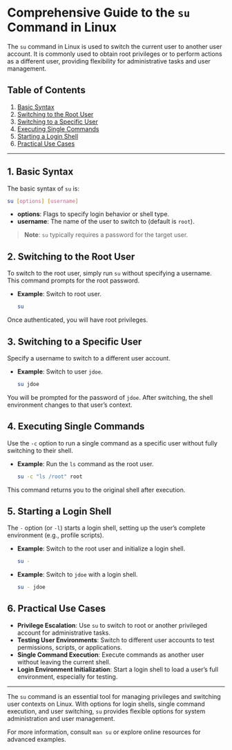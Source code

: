 
# Comprehensive Guide to the `su` Command in Linux

The `su` command in Linux is used to switch the current user to another user account. It is commonly used to obtain root privileges or to perform actions as a different user, providing flexibility for administrative tasks and user management.

## Table of Contents
1. [Basic Syntax](#basic-syntax)
2. [Switching to the Root User](#switching-to-the-root-user)
3. [Switching to a Specific User](#switching-to-a-specific-user)
4. [Executing Single Commands](#executing-single-commands)
5. [Starting a Login Shell](#starting-a-login-shell)
6. [Practical Use Cases](#practical-use-cases)

---

## 1. Basic Syntax

The basic syntax of `su` is:
```bash
su [options] [username]
```
- **options**: Flags to specify login behavior or shell type.
- **username**: The name of the user to switch to (default is `root`).

> **Note**: `su` typically requires a password for the target user.

## 2. Switching to the Root User

To switch to the root user, simply run `su` without specifying a username. This command prompts for the root password.

- **Example**: Switch to root user.
  ```bash
  su
  ```

Once authenticated, you will have root privileges.

## 3. Switching to a Specific User

Specify a username to switch to a different user account.

- **Example**: Switch to user `jdoe`.
  ```bash
  su jdoe
  ```

You will be prompted for the password of `jdoe`. After switching, the shell environment changes to that user’s context.

## 4. Executing Single Commands

Use the `-c` option to run a single command as a specific user without fully switching to their shell.

- **Example**: Run the `ls` command as the root user.
  ```bash
  su -c "ls /root" root
  ```

This command returns you to the original shell after execution.

## 5. Starting a Login Shell

The `-` option (or `-l`) starts a login shell, setting up the user’s complete environment (e.g., profile scripts).

- **Example**: Switch to the root user and initialize a login shell.
  ```bash
  su -
  ```

- **Example**: Switch to `jdoe` with a login shell.
  ```bash
  su - jdoe
  ```

## 6. Practical Use Cases

- **Privilege Escalation**: Use `su` to switch to root or another privileged account for administrative tasks.
- **Testing User Environments**: Switch to different user accounts to test permissions, scripts, or applications.
- **Single Command Execution**: Execute commands as another user without leaving the current shell.
- **Login Environment Initialization**: Start a login shell to load a user’s full environment, especially for testing.

---

The `su` command is an essential tool for managing privileges and switching user contexts on Linux. With options for login shells, single command execution, and user switching, `su` provides flexible options for system administration and user management.

For more information, consult `man su` or explore online resources for advanced examples.
